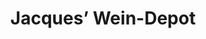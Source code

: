 ---
title: "Jacques’ Wein-Depot"
url: /bonn/jacques-wein-depot-koenigswinterer-strasse/
shop: Wein
---